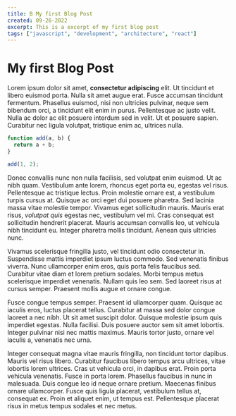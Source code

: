 ```yaml
---
title: B My first Blog Post
created: 09-26-2022
excerpt: This is a excerpt of my first blog post
tags: ["javascript", "development", "architecture", "react"]
---
```


# My first Blog Post

Lorem ipsum dolor sit amet, **consectetur adipiscing** elit. Ut tincidunt et libero euismod porta. Nulla sit amet augue erat. Fusce accumsan tincidunt fermentum. Phasellus euismod, nisi non ultricies pulvinar, neque sem bibendum orci, a tincidunt elit enim in purus. Pellentesque ac justo velit. Nulla ac dolor ac elit posuere interdum sed in velit. Ut et posuere sapien. Curabitur nec ligula volutpat, tristique enim ac, ultrices nulla.

```js
function add(a, b) {
  return a + b;
}

add(1, 2);
```

Donec convallis nunc non nulla facilisis, sed volutpat enim euismod. Ut ac nibh quam. Vestibulum ante lorem, rhoncus eget porta eu, egestas vel risus. Pellentesque ac tristique lectus. Proin molestie ornare est, a vestibulum turpis cursus at. Quisque ac orci eget dui posuere pharetra. Sed lacinia massa vitae molestie tempor. Vivamus eget sollicitudin mauris. Mauris erat risus, _volutpat quis_ egestas nec, vestibulum vel mi. Cras consequat est sollicitudin hendrerit placerat. Mauris accumsan convallis leo, ut vehicula nibh tincidunt eu. Integer pharetra mollis tincidunt. Aenean quis ultricies nunc.

Vivamus scelerisque fringilla justo, vel tincidunt odio consectetur in. Suspendisse mattis imperdiet ipsum luctus commodo. Sed venenatis finibus viverra. Nunc ullamcorper enim eros, quis porta felis faucibus sed. Curabitur vitae diam et lorem pretium sodales. Morbi tempus metus scelerisque imperdiet venenatis. Nullam quis leo sem. Sed laoreet risus at cursus semper. Praesent mollis augue et ornare congue.

Fusce congue tempus semper. Praesent id ullamcorper quam. Quisque ac iaculis eros, luctus placerat tellus. Curabitur at massa sed dolor congue laoreet a nec nibh. Ut sit amet suscipit dolor. Quisque molestie ipsum quis imperdiet egestas. Nulla facilisi. Duis posuere auctor sem sit amet lobortis. Integer pulvinar nisi nec mattis maximus. Mauris tortor justo, ornare vel iaculis a, venenatis nec urna.

Integer consequat magna vitae mauris fringilla, non tincidunt tortor dapibus. Mauris vel risus libero. Curabitur faucibus libero tempus arcu ultrices, vitae lobortis lorem ultrices. Cras ut vehicula orci, in dapibus erat. Proin porta vehicula venenatis. Fusce in porta lorem. Phasellus faucibus in nunc in malesuada. Duis congue leo id neque ornare pretium. Maecenas finibus ornare ullamcorper. Fusce quis ligula placerat, vestibulum tellus at, consequat ex. Proin et aliquet enim, ut tempus est. Pellentesque placerat risus in metus tempus sodales et nec metus.
